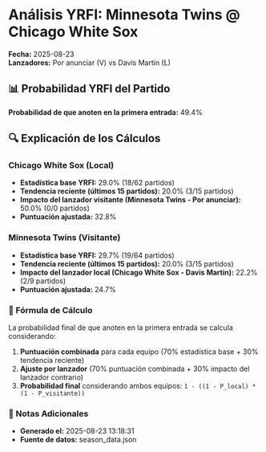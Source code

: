 # Análisis YRFI: Minnesota Twins @ Chicago White Sox

**Fecha:** 2025-08-23  
**Lanzadores:** Por anunciar (V) vs Davis Martin (L)

## 📊 Probabilidad YRFI del Partido

**Probabilidad de que anoten en la primera entrada:** 49.4%

## 🔍 Explicación de los Cálculos

### Chicago White Sox (Local)
- **Estadística base YRFI:** 29.0% (18/62 partidos)
- **Tendencia reciente (últimos 15 partidos):** 20.0% (3/15 partidos)
- **Impacto del lanzador visitante (Minnesota Twins - Por anunciar):** 50.0% (0/0 partidos)
- **Puntuación ajustada:** 32.8%

### Minnesota Twins (Visitante)
- **Estadística base YRFI:** 29.7% (19/64 partidos)
- **Tendencia reciente (últimos 15 partidos):** 20.0% (3/15 partidos)
- **Impacto del lanzador local (Chicago White Sox - Davis Martin):** 22.2% (2/9 partidos)
- **Puntuación ajustada:** 24.7%

### 📝 Fórmula de Cálculo

La probabilidad final de que anoten en la primera entrada se calcula considerando:
1. **Puntuación combinada** para cada equipo (70% estadística base + 30% tendencia reciente)
2. **Ajuste por lanzador** (70% puntuación combinada + 30% impacto del lanzador contrario)
3. **Probabilidad final** considerando ambos equipos: `1 - ((1 - P_local) * (1 - P_visitante))`

### 📌 Notas Adicionales

- **Generado el:** 2025-08-23 13:18:31
- **Fuente de datos:** season_data.json
